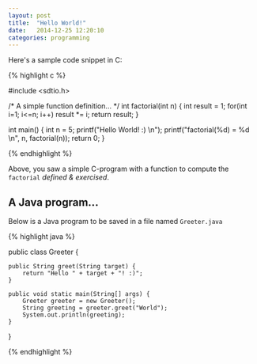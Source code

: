 ```yaml
---
layout: post
title:  "Hello World!"
date:   2014-12-25 12:20:10
categories: programming
---
```


Here's a sample code snippet in C:

{% highlight c %}
    
#include <sdtio.h>

/* A simple function definition... */
int factorial(int n) {
    int result = 1;
    for(int i=1; i<=n; i++)
        result *= i;
    return result;
}

int main() {
    int n = 5;
    printf("Hello World! :) \n");
    printf("factorial(%d) = %d \n", n, factorial(n));
    return 0;
}

{% endhighlight %}

Above, you saw a simple C-program with a function to compute the `factorial` _defined & exercised_.

## A Java program...

Below is a Java program to be saved in a file named `Greeter.java`

{% highlight java %}
    
public class Greeter {
    
    public String greet(String target) {
        return "Hello " + target + "! :)";
    }

    public void static main(String[] args) {
        Greeter greeter = new Greeter();
        String greeting = greeter.greet("World");
        System.out.println(greeting);
    }

}

{% endhighlight %}